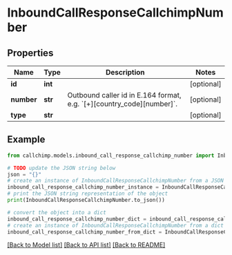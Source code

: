 # InboundCallResponseCallchimpNumber


## Properties

Name | Type | Description | Notes
------------ | ------------- | ------------- | -------------
**id** | **int** |  | [optional] 
**number** | **str** | Outbound caller id in E.164 format, e.g. &#x60;[+][country_code][number]&#x60;. | [optional] 
**type** | **str** |  | [optional] 

## Example

```python
from callchimp.models.inbound_call_response_callchimp_number import InboundCallResponseCallchimpNumber

# TODO update the JSON string below
json = "{}"
# create an instance of InboundCallResponseCallchimpNumber from a JSON string
inbound_call_response_callchimp_number_instance = InboundCallResponseCallchimpNumber.from_json(json)
# print the JSON string representation of the object
print(InboundCallResponseCallchimpNumber.to_json())

# convert the object into a dict
inbound_call_response_callchimp_number_dict = inbound_call_response_callchimp_number_instance.to_dict()
# create an instance of InboundCallResponseCallchimpNumber from a dict
inbound_call_response_callchimp_number_from_dict = InboundCallResponseCallchimpNumber.from_dict(inbound_call_response_callchimp_number_dict)
```
[[Back to Model list]](../README.md#documentation-for-models) [[Back to API list]](../README.md#documentation-for-api-endpoints) [[Back to README]](../README.md)


